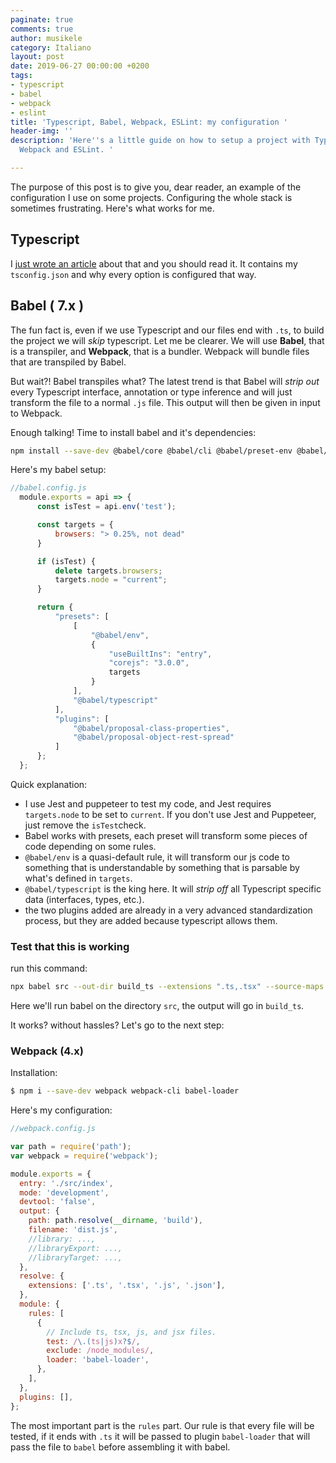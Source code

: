 ```yaml
---
paginate: true
comments: true
author: musikele
category: Italiano
layout: post
date: 2019-06-27 00:00:00 +0200
tags:
- typescript
- babel
- webpack
- eslint
title: 'Typescript, Babel, Webpack, ESLint: my configuration '
header-img: ''
description: 'Here''s a little guide on how to setup a project with Typescript, Babel,
  Webpack and ESLint. '

---
```

The purpose of this post is to give you, dear reader, an example of the configuration I use on some projects. Configuring the whole stack is sometimes frustrating. Here's what works for me.

## Typescript

I [just wrote an article](https://michelenasti.com/2019/06/24/typescript-why-so-complicated.html) about that and you should read it. It contains my `tsconfig.json` and why every option is configured that way.

## Babel ( 7.x )

The fun fact is, even if we use Typescript and our files end with `.ts`, to build the project we will _skip_ typescript. Let me be clearer. We will use **Babel**, that is a transpiler, and **Webpack**, that is a bundler. Webpack will bundle files that are transpiled by Babel.

But wait?! Babel transpiles what? The latest trend is that Babel will _strip out_ every Typescript interface, annotation or type inference and will just transform the file to a normal `.js` file. This output will then be given in input to Webpack.

Enough talking! Time to install babel and it's dependencies:

```bash
npm install --save-dev @babel/core @babel/cli @babel/preset-env @babel/plugin-proposal-class-properties @babel/plugin-proposal-object-rest-spread @babel/preset-typescript
```

Here's my babel setup:

```javascript
//babel.config.js
  module.exports = api => {
      const isTest = api.env('test');

      const targets = {
          browsers: "> 0.25%, not dead"
      }

      if (isTest) {
          delete targets.browsers;
          targets.node = "current";
      }

      return {
          "presets": [
              [
                  "@babel/env",
                  {
                      "useBuiltIns": "entry",
                      "corejs": "3.0.0",
                      targets
                  }
              ],
              "@babel/typescript"
          ],
          "plugins": [
              "@babel/proposal-class-properties",
              "@babel/proposal-object-rest-spread"
          ]
      };
  };
```

Quick explanation:

* I use Jest and puppeteer to test my code, and Jest requires `targets.node` to be set to `current`. If you don't use Jest and Puppeteer, just remove the `isTest`check.
* Babel works with presets, each preset will transform some pieces of code depending on some rules.
* `@babel/env` is a quasi-default rule, it will transform our js code to something that is understandable by something that is parsable by what's defined in `targets`.
* `@babel/typescript` is the king here. It will _strip off_ all Typescript specific data (interfaces, types, etc.).
* the two plugins added are already in a very advanced standardization process, but they are added because typescript allows them.

### Test that this is working

run this command:

```bash
npx babel src --out-dir build_ts --extensions ".ts,.tsx" --source-maps inline
```

Here we'll run babel on the directory `src`, the output will go in `build_ts`_._

It works? without hassles? Let's go to the next step:

### Webpack (4.x)

Installation:

```bash
$ npm i --save-dev webpack webpack-cli babel-loader
```

Here's my configuration:

```javascript
//webpack.config.js

var path = require('path');
var webpack = require('webpack');

module.exports = {
  entry: './src/index',
  mode: 'development',
  devtool: 'false',
  output: {
    path: path.resolve(__dirname, 'build'),
    filename: 'dist.js',
    //library: ...,
    //libraryExport: ...,
    //libraryTarget: ...,
  },
  resolve: {
    extensions: ['.ts', '.tsx', '.js', '.json'],
  },
  module: {
    rules: [
      {
        // Include ts, tsx, js, and jsx files.
        test: /\.(ts|js)x?$/,
        exclude: /node_modules/,
        loader: 'babel-loader',
      },
    ],
  },
  plugins: [],
};
```

The most important part is the `rules` part. Our rule is that every file will be tested, if it ends with `.ts` it will be passed to plugin `babel-loader` that will pass the file to `babel` before assembling it with babel.
